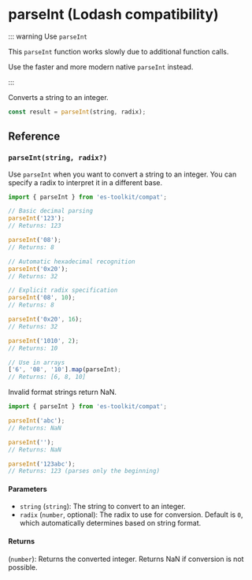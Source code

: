 # parseInt (Lodash compatibility)

::: warning Use `parseInt`

This `parseInt` function works slowly due to additional function calls.

Use the faster and more modern native `parseInt` instead.

:::

Converts a string to an integer.

```typescript
const result = parseInt(string, radix);
```

## Reference

### `parseInt(string, radix?)`

Use `parseInt` when you want to convert a string to an integer. You can specify a radix to interpret it in a different base.

```typescript
import { parseInt } from 'es-toolkit/compat';

// Basic decimal parsing
parseInt('123');
// Returns: 123

parseInt('08');
// Returns: 8

// Automatic hexadecimal recognition
parseInt('0x20');
// Returns: 32

// Explicit radix specification
parseInt('08', 10);
// Returns: 8

parseInt('0x20', 16);
// Returns: 32

parseInt('1010', 2);
// Returns: 10

// Use in arrays
['6', '08', '10'].map(parseInt);
// Returns: [6, 8, 10]
```

Invalid format strings return NaN.

```typescript
import { parseInt } from 'es-toolkit/compat';

parseInt('abc');
// Returns: NaN

parseInt('');
// Returns: NaN

parseInt('123abc');
// Returns: 123 (parses only the beginning)
```

#### Parameters

- `string` (`string`): The string to convert to an integer.
- `radix` (`number`, optional): The radix to use for conversion. Default is `0`, which automatically determines based on string format.

#### Returns

(`number`): Returns the converted integer. Returns NaN if conversion is not possible.
